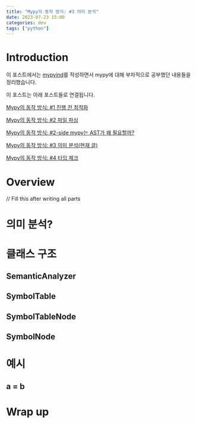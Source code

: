 ```yaml
---
title: "Mypy의 동작 방식: #3 의미 분석"
date: 2023-07-23 15:00
categories: dev
tags: ["python"]
---
```


# Introduction

이 포스트에서는 [mypyind](https://github.com/yangkyeongmo/mypyind)를 작성하면서 mypy에 대해 부차적으로 공부했던 내용들을 정리했습니다.

이 포스트는 아래 포스트들로 연결됩니다.

[Mypy의 동작 방식: #1 진행 전 최적화](./2023-07-18-mypy-1-pre-optimization.md)

[Mypy의 동작 방식: #2 파일 파싱](./2023-07-23-mypy-2-parsing.md)

[Mypy의 동작 방식: #2-side mypy는 AST가 왜 필요할까?](./2023-07-23-mypy-2-1-why-ast.md)

[Mypy의 동작 방식: #3 의미 분석(현재 글)](./2023-07-24-mypy-3-semanal.md)

[Mypy의 동작 방식: #4 타입 체크](./2023-07-24-mypy-4-typecheck.md)

# Overview

// Fill this after writing all parts

# 의미 분석?

# 클래스 구조

## SemanticAnalyzer

## SymbolTable

## SymbolTableNode

## SymbolNode

# 예시

## a = b

# Wrap up
